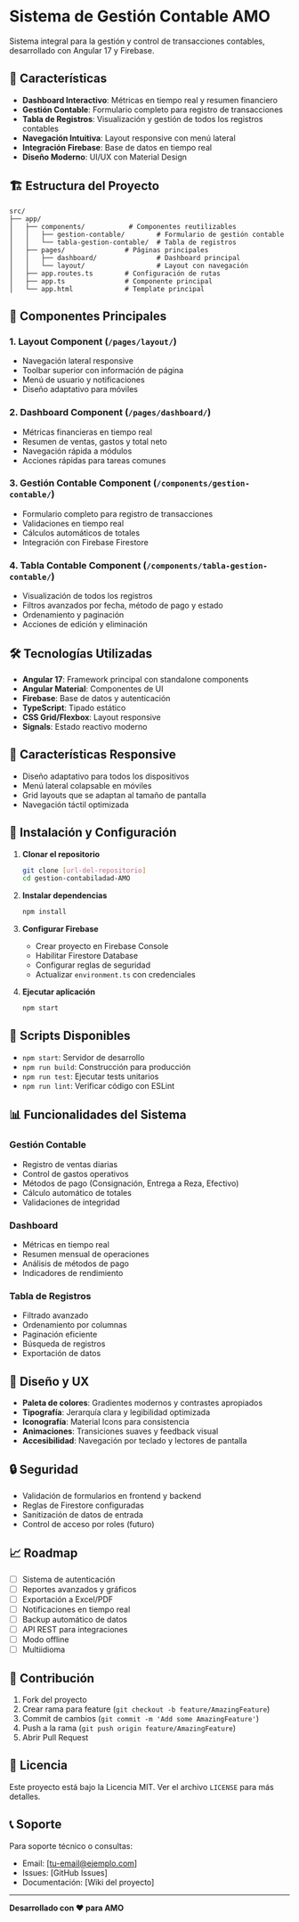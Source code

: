# Sistema de Gestión Contable AMO

Sistema integral para la gestión y control de transacciones contables, desarrollado con Angular 17 y Firebase.

## 🚀 Características

- **Dashboard Interactivo**: Métricas en tiempo real y resumen financiero
- **Gestión Contable**: Formulario completo para registro de transacciones
- **Tabla de Registros**: Visualización y gestión de todos los registros contables
- **Navegación Intuitiva**: Layout responsive con menú lateral
- **Integración Firebase**: Base de datos en tiempo real
- **Diseño Moderno**: UI/UX con Material Design

## 🏗️ Estructura del Proyecto

```
src/
├── app/
│   ├── components/           # Componentes reutilizables
│   │   ├── gestion-contable/        # Formulario de gestión contable
│   │   └── tabla-gestion-contable/  # Tabla de registros
│   ├── pages/               # Páginas principales
│   │   ├── dashboard/               # Dashboard principal
│   │   └── layout/                  # Layout con navegación
│   ├── app.routes.ts        # Configuración de rutas
│   ├── app.ts               # Componente principal
│   └── app.html             # Template principal
```

## 🎯 Componentes Principales

### 1. Layout Component (`/pages/layout/`)
- Navegación lateral responsive
- Toolbar superior con información de página
- Menú de usuario y notificaciones
- Diseño adaptativo para móviles

### 2. Dashboard Component (`/pages/dashboard/`)
- Métricas financieras en tiempo real
- Resumen de ventas, gastos y total neto
- Navegación rápida a módulos
- Acciones rápidas para tareas comunes

### 3. Gestión Contable Component (`/components/gestion-contable/`)
- Formulario completo para registro de transacciones
- Validaciones en tiempo real
- Cálculos automáticos de totales
- Integración con Firebase Firestore

### 4. Tabla Contable Component (`/components/tabla-gestion-contable/`)
- Visualización de todos los registros
- Filtros avanzados por fecha, método de pago y estado
- Ordenamiento y paginación
- Acciones de edición y eliminación

## 🛠️ Tecnologías Utilizadas

- **Angular 17**: Framework principal con standalone components
- **Angular Material**: Componentes de UI
- **Firebase**: Base de datos y autenticación
- **TypeScript**: Tipado estático
- **CSS Grid/Flexbox**: Layout responsive
- **Signals**: Estado reactivo moderno

## 📱 Características Responsive

- Diseño adaptativo para todos los dispositivos
- Menú lateral colapsable en móviles
- Grid layouts que se adaptan al tamaño de pantalla
- Navegación táctil optimizada

## 🔧 Instalación y Configuración

1. **Clonar el repositorio**
   ```bash
   git clone [url-del-repositorio]
   cd gestion-contabiladad-AMO
   ```

2. **Instalar dependencias**
   ```bash
   npm install
   ```

3. **Configurar Firebase**
   - Crear proyecto en Firebase Console
   - Habilitar Firestore Database
   - Configurar reglas de seguridad
   - Actualizar `environment.ts` con credenciales

4. **Ejecutar aplicación**
   ```bash
   npm start
   ```

## 🚀 Scripts Disponibles

- `npm start`: Servidor de desarrollo
- `npm run build`: Construcción para producción
- `npm run test`: Ejecutar tests unitarios
- `npm run lint`: Verificar código con ESLint

## 📊 Funcionalidades del Sistema

### Gestión Contable
- Registro de ventas diarias
- Control de gastos operativos
- Métodos de pago (Consignación, Entrega a Reza, Efectivo)
- Cálculo automático de totales
- Validaciones de integridad

### Dashboard
- Métricas en tiempo real
- Resumen mensual de operaciones
- Análisis de métodos de pago
- Indicadores de rendimiento

### Tabla de Registros
- Filtrado avanzado
- Ordenamiento por columnas
- Paginación eficiente
- Búsqueda de registros
- Exportación de datos

## 🎨 Diseño y UX

- **Paleta de colores**: Gradientes modernos y contrastes apropiados
- **Tipografía**: Jerarquía clara y legibilidad optimizada
- **Iconografía**: Material Icons para consistencia
- **Animaciones**: Transiciones suaves y feedback visual
- **Accesibilidad**: Navegación por teclado y lectores de pantalla

## 🔒 Seguridad

- Validación de formularios en frontend y backend
- Reglas de Firestore configuradas
- Sanitización de datos de entrada
- Control de acceso por roles (futuro)

## 📈 Roadmap

- [ ] Sistema de autenticación
- [ ] Reportes avanzados y gráficos
- [ ] Exportación a Excel/PDF
- [ ] Notificaciones en tiempo real
- [ ] Backup automático de datos
- [ ] API REST para integraciones
- [ ] Modo offline
- [ ] Multiidioma

## 🤝 Contribución

1. Fork del proyecto
2. Crear rama para feature (`git checkout -b feature/AmazingFeature`)
3. Commit de cambios (`git commit -m 'Add some AmazingFeature'`)
4. Push a la rama (`git push origin feature/AmazingFeature`)
5. Abrir Pull Request

## 📄 Licencia

Este proyecto está bajo la Licencia MIT. Ver el archivo `LICENSE` para más detalles.

## 📞 Soporte

Para soporte técnico o consultas:
- Email: [tu-email@ejemplo.com]
- Issues: [GitHub Issues]
- Documentación: [Wiki del proyecto]

---

**Desarrollado con ❤️ para AMO**

